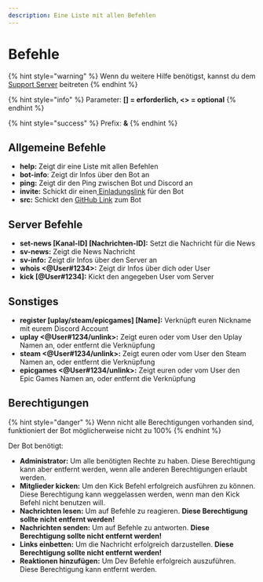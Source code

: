 ```yaml
---
description: Eine Liste mit allen Befehlen
---
```


# Befehle

{% hint style="warning" %}
Wenn du weitere Hilfe benötigst, kannst du dem [Support Server](https://discord.gg/invite/ZMDJKUf) beitreten
{% endhint %}

{% hint style="info" %}
Parameter: **\[\] = erforderlich, &lt;&gt; = optional**
{% endhint %}

{% hint style="success" %}
Prefix: **&**
{% endhint %}

## Allgemeine Befehle <a id="basic-commands"></a>

* **help:** Zeigt dir eine Liste mit allen Befehlen
* **bot-info**: Zeigt dir Infos über den Bot an
* **ping:** Zeigt dir den Ping zwischen Bot und Discord an
* **invite:** Schickt dir einen[ Einladungslink](https://discordapp.com/oauth2/authorize?client_id=664831660235292714&scope=bot&response_type=code&redirect_uri=https://discord.gg/ZMDJKUf&permissions=543818) für den Bot
* **src:** Schickt den [GitHub Link](https://github.com/IBimsEinMystery/CherryBot) zum Bot

## Server Befehle <a id="server-commands"></a>

* **set-news \[Kanal-ID\] \[Nachrichten-ID\]:** Setzt die Nachricht für die News
* **sv-news:** Zeigt die News Nachricht
* **sv-info:** Zeigt dir Infos über den Server an
* **whois &lt;@User\#1234&gt;:** Zeigt dir Infos über dich oder User
* **kick \[@User\#1234\]:** Kickt den angegeben User vom Server

## Sonstiges <a id="others"></a>

* **register \[uplay/steam/epicgames\] \[Name\]:** Verknüpft euren Nickname mit eurem Discord Account
* **uplay &lt;@User\#1234/unlink&gt;:** Zeigt euren oder vom User den Uplay Namen an, oder entfernt die Verknüpfung
* **steam &lt;@User\#1234/unlink&gt;:** Zeigt euren oder vom User den Steam Namen an, oder entfernt die Verknüpfung
* **epicgames &lt;@User\#1234/unlink&gt;:** Zeigt euren oder vom User den Epic Games Namen an, oder entfernt die Verknüpfung

## Berechtigungen <a id="permissions"></a>

{% hint style="danger" %}
Wenn nicht alle Berechtigungen vorhanden sind, funktioniert der Bot möglicherweise nicht zu 100%
{% endhint %}

Der Bot benötigt:

* **Administrator:** Um alle benötigten Rechte zu haben. Diese Berechtigung kann aber entfernt werden, wenn alle anderen Berechtigungen erlaubt werden.
* **Mitglieder kicken:** Um den Kick Befehl erfolgreich ausführen zu können. Diese Berechtigung kann weggelassen werden, wenn man den Kick Befehl nicht benutzen will.
* **Nachrichten lesen:** Um auf Befehle zu reagieren. **Diese Berechtigung sollte nicht entfernt werden!**
* **Nachrichten senden:** Um auf Befehle zu antworten. **Diese Berechtigung sollte nicht entfernt werden!**
* **Links einbetten:** Um die Nachricht erfolgreich darzustellen. **Diese Berechtigung sollte nicht entfernt werden!**
* **Reaktionen hinzufügen:** Um Dev Befehle erfolgreich auszuführen. Diese Berechtigung kann entfernt werden. 





